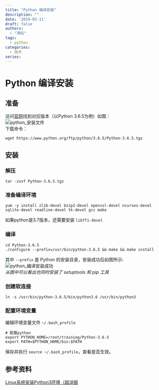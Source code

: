 ```yaml
---
title: "Python 编译安装"
description: ""
date: '2019-03-11'
draft: false
authors:
  - "清松"
tags:
  - python
categories:
  - 技术
series:
---
```


# Python 编译安装
## 准备
访问[官网](https://www.python.org/downloads/source/)找到对应版本（以Python 3.6.5为例）如图：  
![python_安装文件](https://raw.githubusercontent.com/coderqs/wiki_img/master/%E8%AE%A1%E7%AE%97%E6%9C%BA%E8%AF%AD%E8%A8%80/%E7%A8%8B%E5%BA%8F%E8%AF%AD%E8%A8%80/python/python_%E5%AE%89%E8%A3%85%E6%96%87%E4%BB%B6.png)  
下载命令：
```
wget https://www.python.org/ftp/python/3.6.5/Python-3.6.5.tgz
```

## 安装
### 解压
```
tar -zxvf Python-3.6.5.tgz
```

### 准备编译环境
```
yum -y install zlib-devel bzip2-devel openssl-devel ncurses-devel sqlite-devel readline-devel tk-devel gcc make
```

如果python是3.7版本，还需要安装 `libffi-devel`  

### 编译
```
cd Python-3.6.5
./configure --prefix=/usr/bin/python-3.6.5 && make && make install
```

其中 `--prefix` 是 Python 的安装目录，安装成功后如图所示:  
![python_编译安装成功](https://raw.githubusercontent.com/coderqs/wiki_img/master/%E8%AE%A1%E7%AE%97%E6%9C%BA%E8%AF%AD%E8%A8%80/%E7%A8%8B%E5%BA%8F%E8%AF%AD%E8%A8%80/python/python_%E7%BC%96%E8%AF%91%E5%AE%89%E8%A3%85%E6%88%90%E5%8A%9F.png)  
*从图中可以看出也同时安装了 setuptools 和 pip 工具*

### 创建软连接
```
ln -s /usr/bin/python-3.6.5/bin/python3.6 /usr/bin/python3
```

### 配置环境变量
编辑环境变量文件 `~/.bash_profile`  
```
# 配置python
export PYTHON_HOME=/root/training/Python-3.6.5
export PATH=$PYTHON_HOME/bin:$PATH
```
保存并执行 `source ~/.bash_profile`，查看是否生效。  

## 参考资料
[Linux系统安装Python3环境（超详细](https://blog.csdn.net/L_15156024189/article/details/84831045)  
